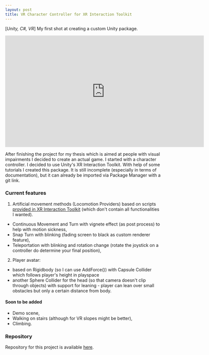 ```yaml
---
layout: post
title: VR Character Controller for XR Interaction Toolkit
---
```


[*Unity, C#, VR*] My first shot at creating a custom Unity package.
<iframe src="https://player.vimeo.com/video/634590129" width="640" height="360" frameborder="0" allow="autoplay; fullscreen" allowfullscreen></iframe>

After finishing the project for my thesis which is aimed at people with visual impairments I decided to create an actual game. I started with a character controller.
I decided to use Unity's XR Interaction Toolkit. With help of some tutorials I created this package. It is still incomplete (especially in terms of documentation), 
but it can already be imported via Package Manager with a git link.

### Current features

1. Artificial movement methods (Locomotion Providers) based on scripts 
[provided in XR Interaction Toolkit](https://docs.unity3d.com/Packages/com.unity.xr.interaction.toolkit@1.0/manual/locomotion.html)
(which don't contain all functionalities I wanted).
  - Continuous Movement and Turn with vignete effect (as post process) to help with motion sickness,
  - Snap Turn with blinking (fading screen to black as custom renderer feature),
  - Teleportation with blinking and rotation change (rotate the joystick on a controller do determine your final position),
2. Player avatar:
  - based on Rigidbody (so I can use AddForce()) with Capsule Collider which follows player's height in playspace
  - another Sphere Collider for the head (so that camera doesn't clip through objects) with support for leaning - player can lean over small obstacles but only a certain distance from body. 

#### Soon to be added

- Demo scene,
- Walking on stairs (although for VR slopes might be better),
- Climbing.

### Repository
Repository for this project is available [here](https://github.com/kmisiewicz/vr-controller-xrit).
